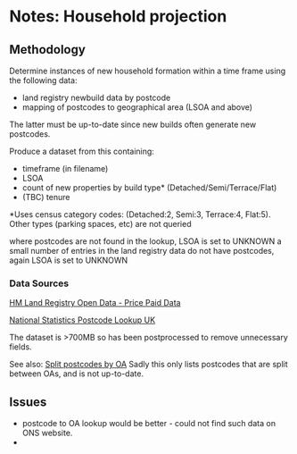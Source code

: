 # Notes: Household projection

## Methodology

Determine instances of new household formation within a time frame using the following data:
- land registry newbuild data by postcode
- mapping of postcodes to geographical area (LSOA and above)

The latter must be up-to-date since new builds often generate new postcodes.

Produce a dataset from this containing:
- timeframe (in filename)
- LSOA
- count of new properties by build type* (Detached/Semi/Terrace/Flat)
- (TBC) tenure

*Uses census category codes: (Detached:2, Semi:3, Terrace:4, Flat:5). Other types (parking spaces, etc) are not queried

where postcodes are not found in the lookup, LSOA is set to UNKNOWN
a small number of entries in the land registry data do not have postcodes, again LSOA is set to UNKNOWN

### Data Sources

[HM Land Registry Open Data - Price Paid Data](http://landregistry.data.gov.uk/app/ppd/)

[National Statistics Postcode Lookup UK](https://data.gov.uk/dataset/national-statistics-postcode-lookup-uk)

The dataset is >700MB so has been postprocessed to remove unnecessary fields.

See also:
[Split postcodes by OA](https://www.nomisweb.co.uk/census/2011/postcode_headcounts_and_household_estimates)
Sadly this only lists postcodes that are split between OAs, and is not up-to-date.

## Issues

- postcode to OA lookup would be better - could not find such data on ONS website.
- 